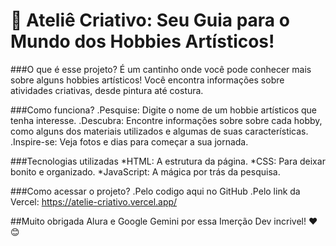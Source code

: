 # 🎨 Ateliê Criativo: Seu Guia para o Mundo dos Hobbies Artísticos! 

###O que é esse projeto?
É um cantinho onde você pode conhecer mais sobre alguns hobbies artísticos! Você encontra informações sobre atividades criativas, desde pintura até costura. 

###Como funciona?
.Pesquise: Digite o nome de um hobbie artísticos que tenha interesse.
.Descubra: Encontre informações sobre sobre cada hobby, como alguns dos materiais utilizados e algumas de suas características.
.Inspire-se: Veja fotos e dias para começar a sua jornada.

###Tecnologias utilizadas
*HTML: A estrutura da página.
*CSS: Para deixar bonito e organizado.
*JavaScript: A mágica por trás da pesquisa.

###Como acessar o projeto?
.Pelo codigo aqui no GitHub
.Pelo link da Vercel: https://atelie-criativo.vercel.app/

##Muito obrigada Alura e Google Gemini por essa Imerção Dev incrivel! ❤️😊
